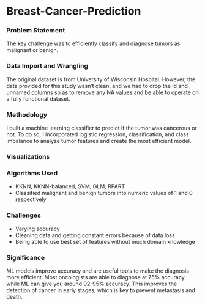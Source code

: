 # Breast-Cancer-Prediction
### Problem Statement
The key challenge was to efficiently classify and diagnose tumors as malignant or benign.

### Data Import and Wrangling
The original dataset is from University of Wisconsin Hospital. However, the data provided for this study wasn’t clean, and we had to drop the id and unnamed columns so as to remove any NA values and be able to operate on a fully functional dataset.

### Methodology
I built a machine learning classifier to predict if the tumor was cancerous or not. To do so, I incorporated logistic regression, classification, and class imbalance to analyze tumor features and create the most efficient model.

### Visualizations



### Algorithms Used
 - KKNN, KKNN-balanced, SVM, GLM, RPART
 - Classified malignant and benign tumors into numeric values of 1 and 0 respectively

### Challenges
- Varying accuracy 
- Cleaning data and getting constant errors because of data loss
- Being able to use best set of features without much domain knowledge

### Significance
ML models improve accuracy and are useful tools to make the diagnosis more efficient. Most oncologists are able to diagnose at 75% accuracy while ML can give you around 92-95% accuracy. This improves the detection of cancer in early stages, which is key to prevent metastasis and death. 
